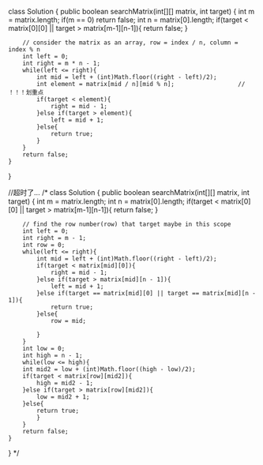 class Solution {
    public boolean searchMatrix(int[][] matrix, int target) {
        int m = matrix.length;
        if(m == 0) return false;
        int n = matrix[0].length;
        if(target < matrix[0][0] || target > matrix[m-1][n-1]){
            return false;
        }

        // consider the matrix as an array, row = index / n, column = index % n
        int left = 0;
        int right = m * n - 1;
        while(left <= right){
            int mid = left + (int)Math.floor((right - left)/2);
            int element = matrix[mid / n][mid % n];                  // ！！！划重点
            if(target < element){
                right = mid - 1;
            }else if(target > element){
                left = mid + 1;
            }else{
                return true;                
            }
        }
        return false;
    }
}

//超时了...
/*
class Solution {
    public boolean searchMatrix(int[][] matrix, int target) {
        int m = matrix.length;
        int n = matrix[0].length;
        if(target < matrix[0][0] || target > matrix[m-1][n-1]){
            return false;
        }

        // find the row number(row) that target maybe in this scope
        int left = 0;
        int right = m - 1;
        int row = 0;
        while(left <= right){
            int mid = left + (int)Math.floor((right - left)/2);
            if(target < matrix[mid][0]){
                right = mid - 1;
            }else if(target > matrix[mid][n - 1]){
                left = mid + 1;
            }else if(target == matrix[mid][0] || target == matrix[mid][n - 1]){
                return true;
            }else{
                row = mid;
                
            }
        }
        int low = 0;
        int high = n - 1;
        while(low <= high){
        int mid2 = low + (int)Math.floor((high - low)/2);
        if(target < matrix[row][mid2]){
            high = mid2 - 1;
        }else if(target > matrix[row][mid2]){
            low = mid2 + 1;
        }else{
            return true;
            }
        }        
        return false;
    }
}
*/